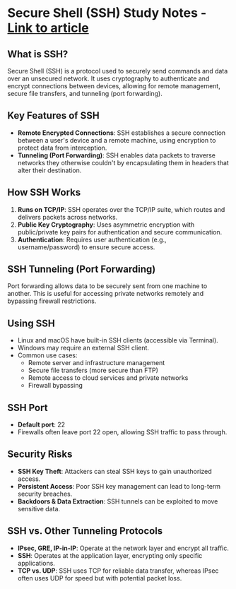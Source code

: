 # Secure Shell (SSH) Study Notes - [Link to article](https://www.cloudflare.com/learning/access-management/what-is-ssh/)

## What is SSH?
Secure Shell (SSH) is a protocol used to securely send commands and data over an unsecured network. It uses cryptography to authenticate and encrypt connections between devices, allowing for remote management, secure file transfers, and tunneling (port forwarding).

## Key Features of SSH
- **Remote Encrypted Connections**: SSH establishes a secure connection between a user's device and a remote machine, using encryption to protect data from interception.
- **Tunneling (Port Forwarding)**: SSH enables data packets to traverse networks they otherwise couldn't by encapsulating them in headers that alter their destination.

## How SSH Works
1. **Runs on TCP/IP**: SSH operates over the TCP/IP suite, which routes and delivers packets across networks.
2. **Public Key Cryptography**: Uses asymmetric encryption with public/private key pairs for authentication and secure communication.
3. **Authentication**: Requires user authentication (e.g., username/password) to ensure secure access.

## SSH Tunneling (Port Forwarding)
Port forwarding allows data to be securely sent from one machine to another. This is useful for accessing private networks remotely and bypassing firewall restrictions.

## Using SSH
- Linux and macOS have built-in SSH clients (accessible via Terminal).
- Windows may require an external SSH client.
- Common use cases:
  - Remote server and infrastructure management
  - Secure file transfers (more secure than FTP)
  - Remote access to cloud services and private networks
  - Firewall bypassing

## SSH Port
- **Default port**: 22
- Firewalls often leave port 22 open, allowing SSH traffic to pass through.

## Security Risks
- **SSH Key Theft**: Attackers can steal SSH keys to gain unauthorized access.
- **Persistent Access**: Poor SSH key management can lead to long-term security breaches.
- **Backdoors & Data Extraction**: SSH tunnels can be exploited to move sensitive data.

## SSH vs. Other Tunneling Protocols
- **IPsec, GRE, IP-in-IP**: Operate at the network layer and encrypt all traffic.
- **SSH**: Operates at the application layer, encrypting only specific applications.
- **TCP vs. UDP**: SSH uses TCP for reliable data transfer, whereas IPsec often uses UDP for speed but with potential packet loss.